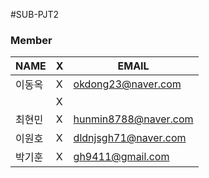 #SUB-PJT2


### Member

|NAME|X|EMAIL|
|------|---|---|
|이동옥|X|okdong23@naver.com|
||X||
|최현민|X|hunmin8788@naver.com|
|이원호|X|dldnjsgh71@naver.com|
|박기훈|X|gh9411@gmail.com|